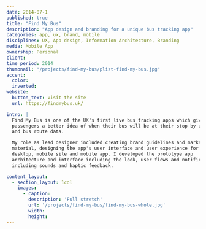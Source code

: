 ```yaml
---
date: 2014-07-1
published: true
title: "Find My Bus"
description: "App design and branding for a unique bus tracking app"
categories: app, ux, brand, mobile
disciplines: UX, App design, Information Architecture, Branding
media: Mobile App
ownership: Personal
client:
time_period: 2014
thumbnail: "/projects/find-my-bus/plist-find-my-bus.jpg"
accent:
  color:
  inverted:
website:
  button_text: Visit the site
  url: https://findmybus.uk/

intro: |
  Find My Bus is one of the UK's first live bus tracking apps which gives bus
  passengers a better idea of when their bus will be at their stop by using GPS
  and bus route data.

  My role as lead designer included creating brand guidelines and marketing
  material, designing the app's user interface and user experience for the
  desktop, mobile site and mobile app. I developed the prototype app
  architecture and interface including the look, user flows and notifications,
  including sounds and haptic feedback.

content_layout:
  - section_layout: 1col
    images:
      - caption:
        description: 'Full stretch'
        url: '/projects/find-my-bus/find-my-bus-whole.jpg'
        width:
        height:
---
```


